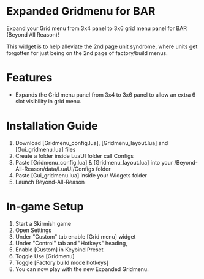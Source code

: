# Expanded Gridmenu for BAR
Expand your Grid menu from 3x4 panel to 3x6 grid menu panel for BAR (Beyond All Reason)! 

This widget is to help alleviate the 2nd page unit syndrome, where units get forgotten for just being on the 2nd page of factory/build menus.

# Features
- Expands the Grid menu panel from 3x4 to 3x6 panel to allow an extra 6 slot visibility in grid menu.

# Installation Guide
1. Download [Gridmenu_config.lua], [Gridmenu_layout.lua] and [Gui_gridmenu.lua] files
2. Create a folder inside LuaUI folder call Configs
3. Paste [Gridmenu_config.lua] & [Gridmenu_layout.lua] into your /Beyond-All-Reason/data/LuaUI/Configs folder
4. Paste [Gui_gridmenu.lua] inside your Widgets folder
5. Launch Beyond-All-Reason

# In-game Setup
1. Start a Skirmish game
2. Open Settings
3. Under "Custom" tab enable [Grid menu] widget
4. Under "Control" tab and "Hotkeys" heading,
5. Enable [Custom] in Keybind Preset
6. Toggle Use [Gridmenu]
7. Toggle [Factory build mode hotkeys]
8. You can now play with the new Expanded Gridmenu.

